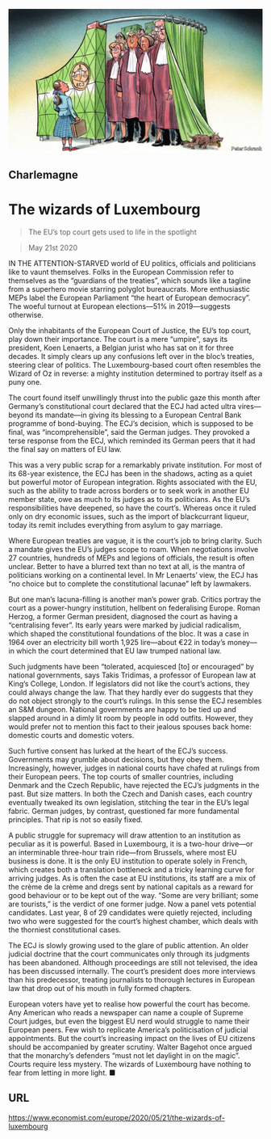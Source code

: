 ![](./images/20200523_EUD000_0.jpg)

## Charlemagne

# The wizards of Luxembourg

> The EU’s top court gets used to life in the spotlight

> May 21st 2020

IN THE ATTENTION-STARVED world of EU politics, officials and politicians like to vaunt themselves. Folks in the European Commission refer to themselves as the “guardians of the treaties”, which sounds like a tagline from a superhero movie starring polyglot bureaucrats. More enthusiastic MEPs label the European Parliament “the heart of European democracy”. The woeful turnout at European elections—51% in 2019—suggests otherwise.

Only the inhabitants of the European Court of Justice, the EU’s top court, play down their importance. The court is a mere “umpire”, says its president, Koen Lenaerts, a Belgian jurist who has sat on it for three decades. It simply clears up any confusions left over in the bloc’s treaties, steering clear of politics. The Luxembourg-based court often resembles the Wizard of Oz in reverse: a mighty institution determined to portray itself as a puny one.

The court found itself unwillingly thrust into the public gaze this month after Germany’s constitutional court declared that the ECJ had acted ultra vires—beyond its mandate—in giving its blessing to a European Central Bank programme of bond-buying. The ECJ’s decision, which is supposed to be final, was “incomprehensible”, said the German judges. They provoked a terse response from the ECJ, which reminded its German peers that it had the final say on matters of EU law.

This was a very public scrap for a remarkably private institution. For most of its 68-year existence, the ECJ has been in the shadows, acting as a quiet but powerful motor of European integration. Rights associated with the EU, such as the ability to trade across borders or to seek work in another EU member state, owe as much to its judges as to its politicians. As the EU’s responsibilities have deepened, so have the court’s. Whereas once it ruled only on dry economic issues, such as the import of blackcurrant liqueur, today its remit includes everything from asylum to gay marriage.

Where European treaties are vague, it is the court’s job to bring clarity. Such a mandate gives the EU’s judges scope to roam. When negotiations involve 27 countries, hundreds of MEPs and legions of officials, the result is often unclear. Better to have a blurred text than no text at all, is the mantra of politicians working on a continental level. In Mr Lenaerts’ view, the ECJ has “no choice but to complete the constitutional lacunae” left by lawmakers.

But one man’s lacuna-filling is another man’s power grab. Critics portray the court as a power-hungry institution, hellbent on federalising Europe. Roman Herzog, a former German president, diagnosed the court as having a “centralising fever”. Its early years were marked by judicial radicalism, which shaped the constitutional foundations of the bloc. It was a case in 1964 over an electricity bill worth 1,925 lire—about €22 in today’s money—in which the court determined that EU law trumped national law.

Such judgments have been “tolerated, acquiesced [to] or encouraged” by national governments, says Takis Tridimas, a professor of European law at King’s College, London. If legislators did not like the court’s actions, they could always change the law. That they hardly ever do suggests that they do not object strongly to the court’s rulings. In this sense the ECJ resembles an S&M dungeon. National governments are happy to be tied up and slapped around in a dimly lit room by people in odd outfits. However, they would prefer not to mention this fact to their jealous spouses back home: domestic courts and domestic voters.

Such furtive consent has lurked at the heart of the ECJ’s success. Governments may grumble about decisions, but they obey them. Increasingly, however, judges in national courts have chafed at rulings from their European peers. The top courts of smaller countries, including Denmark and the Czech Republic, have rejected the ECJ’s judgments in the past. But size matters. In both the Czech and Danish cases, each country eventually tweaked its own legislation, stitching the tear in the EU’s legal fabric. German judges, by contrast, questioned far more fundamental principles. That rip is not so easily fixed.

A public struggle for supremacy will draw attention to an institution as peculiar as it is powerful. Based in Luxembourg, it is a two-hour drive—or an interminable three-hour train ride—from Brussels, where most EU business is done. It is the only EU institution to operate solely in French, which creates both a translation bottleneck and a tricky learning curve for arriving judges. As is often the case at EU institutions, its staff are a mix of the crème de la crème and dregs sent by national capitals as a reward for good behaviour or to be kept out of the way. “Some are very brilliant; some are tourists,” is the verdict of one former judge. Now a panel vets potential candidates. Last year, 8 of 29 candidates were quietly rejected, including two who were suggested for the court’s highest chamber, which deals with the thorniest constitutional cases.

The ECJ is slowly growing used to the glare of public attention. An older judicial doctrine that the court communicates only through its judgments has been abandoned. Although proceedings are still not televised, the idea has been discussed internally. The court’s president does more interviews than his predecessor, treating journalists to thorough lectures in European law that drop out of his mouth in fully formed chapters.

European voters have yet to realise how powerful the court has become. Any American who reads a newspaper can name a couple of Supreme Court judges, but even the biggest EU nerd would struggle to name their European peers. Few wish to replicate America’s politicisation of judicial appointments. But the court’s increasing impact on the lives of EU citizens should be accompanied by greater scrutiny. Walter Bagehot once argued that the monarchy’s defenders “must not let daylight in on the magic”. Courts require less mystery. The wizards of Luxembourg have nothing to fear from letting in more light. ■

## URL

https://www.economist.com/europe/2020/05/21/the-wizards-of-luxembourg
